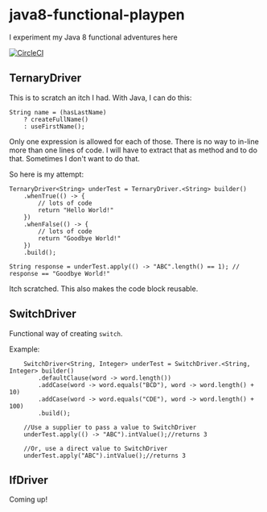 # java8-functional-playpen
I experiment my Java 8 functional adventures here

[![CircleCI](https://circleci.com/gh/wahidsadik/java8-functional-playpen/tree/master.svg?style=shield)](https://circleci.com/gh/wahidsadik/java8-functional-playpen/tree/master)

## TernaryDriver

This is to scratch an itch I had. With Java, I can do this:


	String name = (hasLastName)
		? createFullName()
		: useFirstName();

Only one expression is allowed for each of those. There is no way to in-line more than one lines of code. I will have to extract that as method and to do that. Sometimes I don't want to do that.

So here is my attempt:

	TernaryDriver<String> underTest = TernaryDriver.<String> builder()
		.whenTrue(() -> {
			// lots of code
			return "Hello World!"
		})
		.whenFalse(() -> {
			// lots of code
			return "Goodbye World!"
		})
		.build();

	String response = underTest.apply(() -> "ABC".length() == 1); // response == "Goodbye World!"

Itch scratched. This also makes the code block reusable.

## SwitchDriver

Functional way of creating `switch`. 

Example:

		SwitchDriver<String, Integer> underTest = SwitchDriver.<String, Integer> builder()
			.defaultClause(word -> word.length())
			.addCase(word -> word.equals("BCD"), word -> word.length() + 10)
			.addCase(word -> word.equals("CDE"), word -> word.length() + 100)
			.build();
		
		//Use a supplier to pass a value to SwitchDriver
		underTest.apply(() -> "ABC").intValue();//returns 3
		
		//Or, use a direct value to SwitchDriver
		underTest.apply("ABC").intValue();//returns 3

## IfDriver

Coming up!

